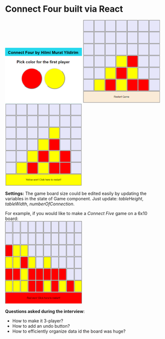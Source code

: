 # Connect Four built via React
  
<img src="ss/intro.png" title="Game Intro" width="250"/> <img src="ss/Game.png" title="Game Ongoing" width="250"/> <img src="ss/win.png" title="Game Over" width="250"/>  
  
  
**Settings:** The game board size could be edited easily by updating the variables in the state of Game component. Just update: *tableHeight*, *tableWidth*, *numberOfConnection*.  
  
For example, if you would like to make a *Connect Five* game on a 6x10 board:  
<img src="ss/6x10.png" title="Game on Bigger Board" width="250"/>
  
 **Questions asked during the interview**:   
 - How to make it 3-player?  
 - How to add an undo button?  
 - How to efficiently organize data id the board was huge?
